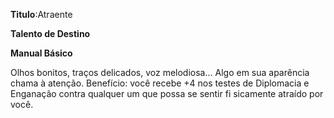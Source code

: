 **Titulo**:Atraente

**Talento de Destino**

**Manual Básico**

 Olhos bonitos, traços delicados, voz melodiosa... Algo em sua aparência chama à atenção. Benefício: você recebe +4 nos testes de Diplomacia e Enganação contra qualquer um que possa se sentir fi sicamente atraído por você.